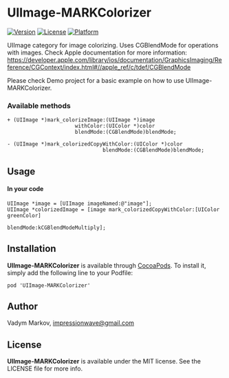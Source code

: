 # UIImage-MARKColorizer

[![Version](https://img.shields.io/cocoapods/v/UIImage-MARKColorizer.svg?style=flat)](http://cocoadocs.org/docsets/UIImage-MARKColorizer)
[![License](https://img.shields.io/cocoapods/l/UIImage-MARKColorizer.svg?style=flat)](http://cocoadocs.org/docsets/UIImage-MARKColorizer)
[![Platform](https://img.shields.io/cocoapods/p/UIImage-MARKColorizer.svg?style=flat)](http://cocoadocs.org/docsets/UIImage-MARKColorizer)

UIImage category for image colorizing. Uses CGBlendMode for operations with images. Check Apple documentation for more information:
https://developer.apple.com/library/ios/documentation/GraphicsImaging/Reference/CGContext/index.html#//apple_ref/c/tdef/CGBlendMode

Please check Demo project for a basic example on how to use UIImage-MARKColorizer.

### Available methods
```objc
+ (UIImage *)mark_colorizeImage:(UIImage *)image
                      withColor:(UIColor *)color
                      blendMode:(CGBlendMode)blendMode;

- (UIImage *)mark_colorizedCopyWithColor:(UIColor *)color
                               blendMode:(CGBlendMode)blendMode;
```

## Usage

#### In your code
```objc
UIImage *image = [UIImage imageNamed:@"image"];
UIImage *colorizedImage = [image mark_colorizedCopyWithColor:[UIColor greenColor]
                                                   blendMode:kCGBlendModeMultiply];
```

## Installation

**UIImage-MARKColorizer** is available through [CocoaPods](http://cocoapods.org). To install
it, simply add the following line to your Podfile:

`pod 'UIImage-MARKColorizer'`

## Author

Vadym Markov, impressionwave@gmail.com

## License

**UIImage-MARKColorizer** is available under the MIT license. See the LICENSE file for more info.
